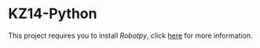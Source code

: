 # KZ14-Python

This project requires you to install *Robotpy*, click [here](http://robotpy.readthedocs.org/en/latest/getting_started.html) for more information.